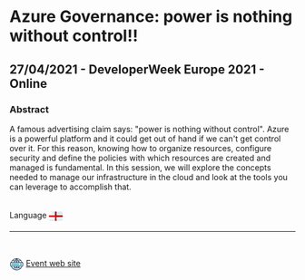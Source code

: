 # Azure Governance: power is nothing without control!!
## 27/04/2021 - DeveloperWeek Europe 2021 - Online
### Abstract
A famous advertising claim says: "power is nothing without control". Azure is a powerful platform and it could get out of hand if we can't get control over it. For this reason, knowing how to organize resources, configure security and define the policies with which resources are created and managed is fundamental. In this session, we will explore the concepts needed to manage our infrastructure in the cloud and look at the tools you can leverage to accomplish that.

<br/>
Language <img width="25" src="https://raw.githubusercontent.com/massimobonanni/massimobonanni/master/images/flagengland.svg" style="vertical-align:middle">

<br/>

---

<br/>
<p>
<img width="25" src="https://raw.githubusercontent.com/massimobonanni/massimobonanni/master/images/eventwebsite.svg" style="vertical-align:middle"> 
<a href="https://www.developerweek.com/europe/conference/agenda/">Event web site</a>
</p>
